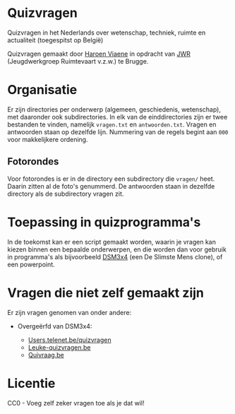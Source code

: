 # Quizvragen
Quizvragen in het Nederlands over wetenschap, techniek, ruimte en actualiteit (toegespitst op België)

Quizvragen gemaakt door [Haroen Viaene](https://github.com/haroenv) in opdracht van [JWR](http://jwronline.be) (Jeugdwerkgroep Ruimtevaart v.z.w.) te Brugge.

# Organisatie

Er zijn directories per onderwerp (algemeen, geschiedenis, wetenschap), met daaronder ook subdirectories. In elk van de einddirectories zijn er twee bestanden te vinden, namelijk `vragen.txt` en `antwoorden.txt`. Vragen en antwoorden staan op dezelfde lijn. Nummering van de regels begint aan `000` voor makkelijkere ordening.

## Fotorondes

Voor fotorondes is er in de directory een subdirectory die `vragen/` heet. Daarin zitten al de foto's genummerd. De antwoorden staan in dezelfde directory als de subdirectory vragen zit.

# Toepassing in quizprogramma's

In de toekomst kan er een script gemaakt worden, waarin je vragen kan kiezen binnen een bepaalde onderwerpen, en die worden dan voor gebruik in programma's als bijvoorbeeld [DSM3x4](#) (een De Slimste Mens clone), of een powerpoint.

# Vragen die niet zelf gemaakt zijn

Er zijn vragen genomen van onder andere:

* Overgeërfd van DSM3x4:

	* [Users.telenet.be/quizvragen](http://users.telenet.be/quizvragen/)
	* [Leuke-quizvragen.be](http://www.leuke-quizvragen.be/)
	* [Quivraag.be](http://www.quizvraag.be/)

# Licentie

CC0 - Voeg zelf zeker vragen toe als je dat wil!